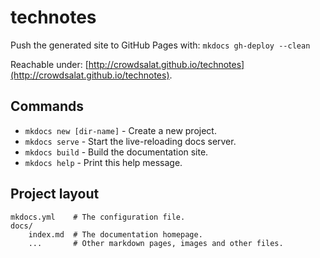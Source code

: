 # technotes

Push the generated site to GitHub Pages with: ``mkdocs gh-deploy --clean``

Reachable under: [http://crowdsalat.github.io/technotes](http://crowdsalat.github.io/technotes).

## Commands

* `mkdocs new [dir-name]` - Create a new project.
* `mkdocs serve` - Start the live-reloading docs server.
* `mkdocs build` - Build the documentation site.
* `mkdocs help` - Print this help message.

## Project layout

    mkdocs.yml    # The configuration file.
    docs/
        index.md  # The documentation homepage.
        ...       # Other markdown pages, images and other files.